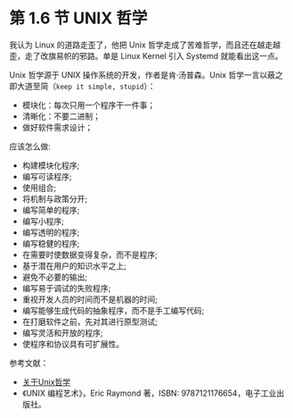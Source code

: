 # 第 1.6 节 UNIX 哲学

我认为 Linux 的道路走歪了，他把 Unix 哲学走成了苦难哲学，而且还在越走越歪，走了改旗易帜的邪路。单是 Linux Kernel 引入 Systemd 就能看出这一点。

Unix 哲学源于 UNIX 操作系统的开发，作者是肯·汤普森。Unix 哲学一言以蔽之即大道至简（`keep it simple, stupid`）：

- 模块化：每次只用一个程序干一件事；
- 清晰化：不要二进制；
- 做好软件需求设计；

应该怎么做:

- 构建模块化程序;
- 编写可读程序;
- 使用组合;
- 将机制与政策分开;
- 编写简单的程序;
- 编写小程序;
- 编写透明的程序;
- 编写稳健的程序;
- 在需要时使数据变得复杂，而不是程序;
- 基于潜在用户的知识水平之上;
- 避免不必要的输出;
- 编写易于调试的失败程序;
- 重视开发人员的时间而不是机器的时间;
- 编写能够生成代码的抽象程序，而不是手工编写代码;
- 在打磨软件之前，先对其进行原型测试;
- 编写灵活和开放的程序;
- 使程序和协议具有可扩展性。

参考文献：

- [关于Unix哲学](https://www.ruanyifeng.com/blog/2009/06/unix_philosophy.html)
- 《UNIX 编程艺术》，Eric Raymond 著，ISBN: 9787121176654，电子工业出版社。
